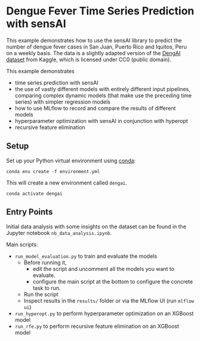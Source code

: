 # Dengue Fever Time Series Prediction with sensAI

This example demonstrates how to use the sensAI library to predict the number of dengue fever cases in San Juan, 
Puerto Rico and Iquitos, Peru on a weekly basis.
The data is a slightly adapted version of the [DengAI dataset](https://www.kaggle.com/datasets/qianyigang129/dengai-dataset/data) from Kaggle, which is licensed under CC0 (public domain).

This example demonstrates
  * time series prediction with sensAI
  * the use of vastly different models with entirely different input pipelines,
    comparing complex dynamic models (that make use the preceding time series)
    with simpler regression models
  * how to use MLflow to record and compare the results of different models
  * hyperparameter optimization with sensAI in conjunction with hyperopt
  * recursive feature elimination

## Setup

Set up your Python virtual environment using [conda](https://docs.anaconda.com/miniconda/miniconda-install/):

    conda env create -f environment.yml

This will create a new environment called `dengai`.

    conda activate dengai

## Entry Points

Initial data analysis with some insights on the dataset can be found in the Jupyter notebook `nb_data_analysis.ipynb`.

Main scripts:
 * `run_model_evaluation.py` to train and evaluate the models
     * Before running it,
        * edit the script and uncomment all the models you want to evaluate.
        * configure the main script at the bottom to configure the concrete task to run.
     * Run the script
     * Inspect results in the `results/` folder or via the MLflow UI (run `mlflow ui`)
 * `run_hyperopt.py` to perform hyperparameter optimization on an XGBoost model
 * `run_rfe.py` to perform recursive feature elimination on an XGBoost model
